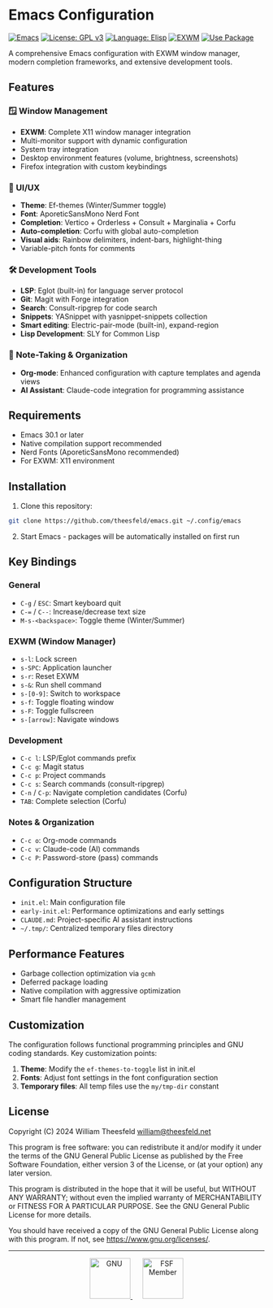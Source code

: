 # Emacs Configuration

[![Emacs](https://img.shields.io/badge/Emacs-30.1%2B-blueviolet.svg)](https://www.gnu.org/software/emacs/)
[![License: GPL v3](https://img.shields.io/badge/License-GPLv3-blue.svg)](https://www.gnu.org/licenses/gpl-3.0)
[![Language: Elisp](https://img.shields.io/badge/Language-Emacs%20Lisp-green.svg)](https://www.gnu.org/software/emacs/manual/html_node/elisp/)
[![EXWM](https://img.shields.io/badge/WM-EXWM-orange.svg)](https://github.com/ch11ng/exwm)
[![Use Package](https://img.shields.io/badge/Package%20Manager-use--package-lightgrey.svg)](https://github.com/jwiegley/use-package)

A comprehensive Emacs configuration with EXWM window manager, modern completion frameworks, and extensive development tools.

## Features

### 🪟 Window Management
- **EXWM**: Complete X11 window manager integration
- Multi-monitor support with dynamic configuration
- System tray integration
- Desktop environment features (volume, brightness, screenshots)
- Firefox integration with custom keybindings

### 🎨 UI/UX
- **Theme**: Ef-themes (Winter/Summer toggle)
- **Font**: AporeticSansMono Nerd Font
- **Completion**: Vertico + Orderless + Consult + Marginalia + Corfu
- **Auto-completion**: Corfu with global auto-completion
- **Visual aids**: Rainbow delimiters, indent-bars, highlight-thing
- Variable-pitch fonts for comments

### 🛠️ Development Tools
- **LSP**: Eglot (built-in) for language server protocol
- **Git**: Magit with Forge integration
- **Search**: Consult-ripgrep for code search
- **Snippets**: YASnippet with yasnippet-snippets collection
- **Smart editing**: Electric-pair-mode (built-in), expand-region
- **Lisp Development**: SLY for Common Lisp

### 📝 Note-Taking & Organization
- **Org-mode**: Enhanced configuration with capture templates and agenda views
- **AI Assistant**: Claude-code integration for programming assistance

## Requirements

- Emacs 30.1 or later
- Native compilation support recommended
- Nerd Fonts (AporeticSansMono recommended)
- For EXWM: X11 environment

## Installation

1. Clone this repository:
```bash
git clone https://github.com/theesfeld/emacs.git ~/.config/emacs
```

2. Start Emacs - packages will be automatically installed on first run

## Key Bindings

### General
- `C-g` / `ESC`: Smart keyboard quit
- `C-=` / `C--`: Increase/decrease text size
- `M-s-<backspace>`: Toggle theme (Winter/Summer)

### EXWM (Window Manager)
- `s-l`: Lock screen
- `s-SPC`: Application launcher
- `s-r`: Reset EXWM
- `s-&`: Run shell command
- `s-[0-9]`: Switch to workspace
- `s-f`: Toggle floating window
- `s-F`: Toggle fullscreen
- `s-[arrow]`: Navigate windows

### Development
- `C-c l`: LSP/Eglot commands prefix
- `C-c g`: Magit status
- `C-c p`: Project commands
- `C-c s`: Search commands (consult-ripgrep)
- `C-n` / `C-p`: Navigate completion candidates (Corfu)
- `TAB`: Complete selection (Corfu)

### Notes & Organization
- `C-c o`: Org-mode commands
- `C-c v`: Claude-code (AI) commands
- `C-c P`: Password-store (pass) commands

## Configuration Structure

- `init.el`: Main configuration file
- `early-init.el`: Performance optimizations and early settings
- `CLAUDE.md`: Project-specific AI assistant instructions
- `~/.tmp/`: Centralized temporary files directory

## Performance Features

- Garbage collection optimization via `gcmh`
- Deferred package loading
- Native compilation with aggressive optimization
- Smart file handler management

## Customization

The configuration follows functional programming principles and GNU coding standards. Key customization points:

1. **Theme**: Modify the `ef-themes-to-toggle` list in init.el
2. **Fonts**: Adjust font settings in the font configuration section
3. **Temporary files**: All temp files use the `my/tmp-dir` constant

## License

Copyright (C) 2024 William Theesfeld <william@theesfeld.net>

This program is free software: you can redistribute it and/or modify
it under the terms of the GNU General Public License as published by
the Free Software Foundation, either version 3 of the License, or
(at your option) any later version.

This program is distributed in the hope that it will be useful,
but WITHOUT ANY WARRANTY; without even the implied warranty of
MERCHANTABILITY or FITNESS FOR A PARTICULAR PURPOSE. See the
GNU General Public License for more details.

You should have received a copy of the GNU General Public License
along with this program. If not, see <https://www.gnu.org/licenses/>.

---

<div align="center">
  <a href="https://www.gnu.org/">
    <img src="https://www.gnu.org/graphics/gnu-head-sm.jpg" alt="GNU" height="80">
  </a>
  &nbsp;&nbsp;&nbsp;&nbsp;
  <a href="https://www.fsf.org/">
    <img src="https://static.fsf.org/nosvn/associate/crm/5002438.png" alt="FSF Member" height="80">
  </a>
</div>
